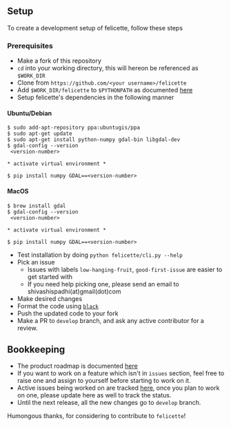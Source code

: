 ## Setup

To create a development setup of felicette, follow these steps

### Prerequisites

 - Make a fork of this repository
 - `cd` into your working directory, this will hereon be referenced as `$WORK_DIR`
 - Clone from `https://github.com/<your username>/felicette`
 - Add `$WORK_DIR/felicette` to `$PYTHONPATH` as documented [here](https://stackoverflow.com/a/3402176)
 - Setup felicette's dependencies in the following manner
#### Ubuntu/Debian 
```
$ sudo add-apt-repository ppa:ubuntugis/ppa
$ sudo apt-get update
$ sudo apt-get install python-numpy gdal-bin libgdal-dev
$ gdal-config --version
 <version-number>
 
* activate virtual environment *

$ pip install numpy GDAL==<version-number>
```

#### MacOS
```
$ brew install gdal
$ gdal-config --version
 <version-number>

* activate virtual environment *

$ pip install numpy GDAL==<version-number>
```

 - Test installation by doing `python felicette/cli.py --help`
 - Pick an issue
    - Issues with labels `low-hanging-fruit`, `good-first-issue` are easier to get started with
    - If you need help picking one, please send an email to shivashispadhi(at)gmail(dot)com
 - Make desired changes
 - Format the code using [`black`](https://github.com/psf/black)
 - Push the updated code to your fork
 - Make a PR to `develop` branch, and ask any active contributor for a review.

## Bookkeeping
* The product roadmap is documented [here](https://github.com/plant99/felicette/wiki/Product-Roadmap)
* If you want to work on a feature which isn't in `issues` section, feel free to raise one and assign to yourself before starting to work on it.
* Active issues being worked on are tracked [here](https://github.com/plant99/felicette/projects/1), once you plan to work on one, please update here as well to track the status.
* Until the next release, all the new changes go to `develop` branch.

Humongous thanks, for considering to contribute to `felicette`!
